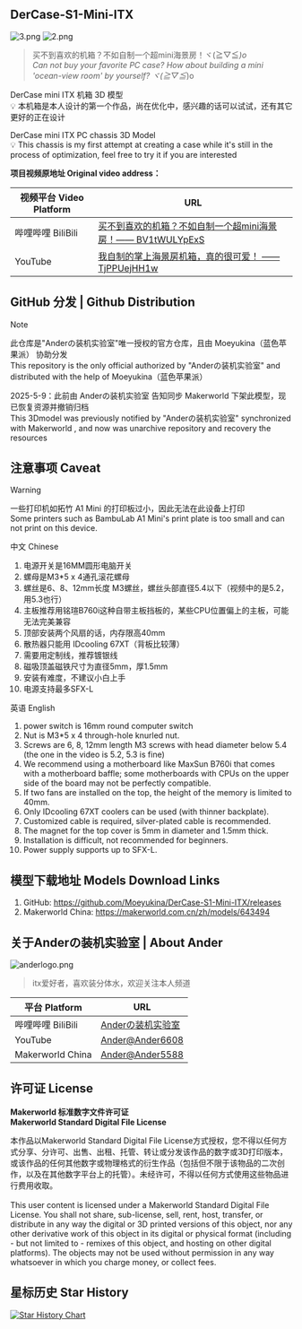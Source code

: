 ## DerCase-S1-Mini-ITX

![3.png](https://makerworld.bblmw.cn/makerworld/model/CNaaeb908d28b863/30115461/instance/2024-11-15_51991dd28bd6.jpg?x-oss-process=image/resize,w_230/format,webp)
![2.png](https://makerworld.bblmw.cn/makerworld/model/CNaaeb908d28b863/design/2024-11-15_7dd6f41de791e.jpg?x-oss-process=image/resize,w_400/format,webp)

> 买不到喜欢的机箱？不如自制一个超mini海景房！ヾ(≧▽≦*)o
<br>Can not buy your favorite PC case? How about building a mini 'ocean-view room' by yourself? ヾ(≧▽≦*)o

DerCase mini ITX 机箱 3D 模型<br>
💡 本机箱是本人设计的第一个作品，尚在优化中，感兴趣的话可以试试，还有其它更好的正在设计

DerCase mini ITX PC chassis 3D Model<br>
💡 This chassis is my first attempt at creating a case while it's still in the process of optimization, feel free to try it if you are interested

**项目视频原地址 Original video address：**

| 视频平台 Video Platform    | URL    |
| ----------- | ----------- |
| 哔哩哔哩 BiliBili | [买不到喜欢的机箱？不如自制一个超mini海景房！—— BV1tWULYpExS](https://www.bilibili.com/video/BV1tWULYpExS) |
| YouTube | [我自制的掌上海景房机箱，真的很可爱！ —— TjPPUejHH1w](https://www.youtube.com/watch?v=TjPPUejHH1w) |

## GitHub 分发 | Github Distribution
> [!NOTE]
> 此仓库是"Anderの装机实验室"唯一授权的官方仓库，且由 Moeyukina（蓝色苹果派） 协助分发<br>This repository is the only official authorized by "Anderの装机实验室" and distributed with the help of Moeyukina（蓝色苹果派）
> 
> 2025-5-9：此前由 Anderの装机实验室 告知同步 Makerworld 下架此模型，现已恢复资源并撤销归档<br>This 3Dmodel was previously notified by "Anderの装机实验室" synchronized with Makerworld , and now was unarchive repository and recovery the resources


## 注意事项 Caveat

> [!WARNING]
> 一些打印机如拓竹 A1 Mini 的打印板过小，因此无法在此设备上打印<br>Some printers such as BambuLab A1 Mini's print plate is too small and can not print on this device.

中文 Chinese
1. 电源开关是16MM圆形电脑开关
2. 螺母是M3*5 x 4通孔滚花螺母
3. 螺丝是6、8、12mm长度 M3螺丝，螺丝头部直径5.4以下（视频中的是5.2，用5.3也行）
4. 主板推荐用铭瑄B760i这种自带主板挡板的，某些CPU位置偏上的主板，可能无法完美兼容
5. 顶部安装两个风扇的话，内存限高40mm
6. 散热器只能用 IDcooling 67XT（背板比较薄）
7. 需要用定制线，推荐镀银线
8. 磁吸顶盖磁铁尺寸为直径5mm，厚1.5mm
9. 安装有难度，不建议小白上手
10. 电源支持最多SFX-L

英语 English
1. power switch is 16mm round computer switch
2. Nut is M3*5 x 4 through-hole knurled nut.
3. Screws are 6, 8, 12mm length M3 screws with head diameter below 5.4 (the one in the video is 5.2, 5.3 is fine)
4. We recommend using a motherboard like MaxSun B760i that comes with a motherboard baffle; some motherboards with CPUs on the upper side of the board may not be perfectly compatible.
5. If two fans are installed on the top, the height of the memory is limited to 40mm.
6. Only IDcooling 67XT coolers can be used (with thinner backplate).
7. Customized cable is required, silver-plated cable is recommended.
8. The magnet for the top cover is 5mm in diameter and 1.5mm thick.
9. Installation is difficult, not recommended for beginners.
10. Power supply supports up to SFX-L.

## 模型下载地址 Models Download Links

1. GitHub: https://github.com/Moeyukina/DerCase-S1-Mini-ITX/releases
2. Makerworld China: https://makerworld.com.cn/zh/models/643494


##  关于Anderの装机实验室 | About Ander

![anderlogo.png](https://public-cdn.bblmw.cn/avatar/78e6a060-801a-11ef-a799-b3c482989989.jpg?x-oss-process=image/resize,w_60/format,webp)  

> itx爱好者，喜欢装分体水，欢迎关注本人频道

| 平台 Platform   | URL    |
| ----------- | ----------- |
| 哔哩哔哩 BiliBili | [Anderの装机实验室](https://space.bilibili.com/13161902) |
| YouTube | [Ander@Ander6608](https://www.youtube.com/@ander6608) |
| Makerworld China | [Ander@Ander5588](https://makerworld.com.cn/zh/@Ander5588) |

## 许可证 License

**Makerworld 标准数字文件许可证<br>Makerworld Standard Digital File License**

本作品以Makerworld Standard Digital File License方式授权，您不得以任何方式分享、分许可、出售、出租、托管、转让或分发该作品的数字或3D打印版本，或该作品的任何其他数字或物理格式的衍生作品（包括但不限于该物品的二次创作，以及在其他数字平台上的托管）。未经许可，不得以任何方式使用这些物品进行费用收取。
<br>
<br>
This user content is licensed under a Makerworld Standard Digital File License.
You shall not share, sub-license, sell, rent, host, transfer, or distribute in any way the digital or 3D printed versions of this object, nor any other derivative work of this object in its digital or physical format (including - but not limited to - remixes of this object, and hosting on other digital platforms). The objects may not be used without permission in any way whatsoever in which you charge money, or collect fees.

## 星标历史 Star History

[![Star History Chart](https://api.star-history.com/svg?repos=Moeyukina/DerCase-S1-Mini-ITX&type=Date)](https://www.star-history.com/#Moeyukina/DerCase-S1-Mini-ITX&Date)

